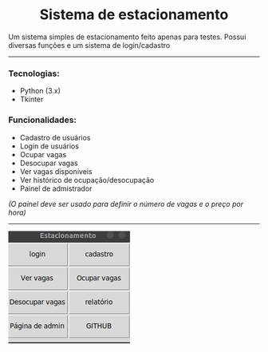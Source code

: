 <h1 align="center">Sistema de estacionamento</h1>

<p>Um sistema simples de estacionamento feito apenas para testes. Possui diversas funções e um sistema de login/cadastro</p>

<hr>

<h3>Tecnologias:</h3>
<ul>
    <li>Python (3.x)</li>
    <li>Tkinter</li>
</ul>


<h3>Funcionalidades: </h3>
<ul>
    <li>Cadastro de usuários</li>
    <li>Login de usuários</li>
    <li>Ocupar vagas</li>
    <li>Desocupar vagas</li>
    <li>Ver vagas disponíveis</li>
    <li>Ver histórico de ocupação/desocupação</li>
    <li>Painel de admistrador</li>
</ul>
<i>(O painel deve ser usado para definir o número de vagas e o preço por hora)<i>

<hr>

<img src="foto.png">